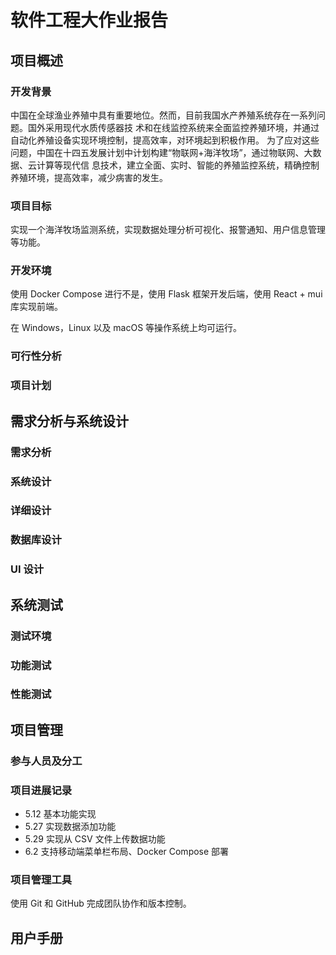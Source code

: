 # 软件工程大作业报告

## 项目概述

### 开发背景

中国在全球渔业养殖中具有重要地位。然而，目前我国水产养殖系统存在一系列问题。国外采用现代水质传感器技 术和在线监控系统来全面监控养殖环境，并通过自动化养殖设备实现环境控制，提高效率，对环境起到积极作用。 为了应对这些问题，中国在十四五发展计划中计划构建“物联网+海洋牧场”，通过物联网、大数据、云计算等现代信 息技术，建立全面、实时、智能的养殖监控系统，精确控制养殖环境，提高效率，减少病害的发生。

### 项目目标

实现一个海洋牧场监测系统，实现数据处理分析可视化、报警通知、用户信息管理等功能。

### 开发环境

使用 Docker Compose 进行不是，使用 Flask 框架开发后端，使用 React + mui 库实现前端。

在 Windows，Linux 以及 macOS 等操作系统上均可运行。

### 可行性分析

### 项目计划

## 需求分析与系统设计

### 需求分析

### 系统设计

### 详细设计

### 数据库设计

### UI 设计

## 系统测试

### 测试环境

### 功能测试

### 性能测试

## 项目管理

### 参与人员及分工

### 项目进展记录

- 5.12 基本功能实现
- 5.27 实现数据添加功能
- 5.29 实现从 CSV 文件上传数据功能
- 6.2 支持移动端菜单栏布局、Docker Compose 部署

### 项目管理工具

使用 Git 和 GitHub 完成团队协作和版本控制。

## 用户手册
